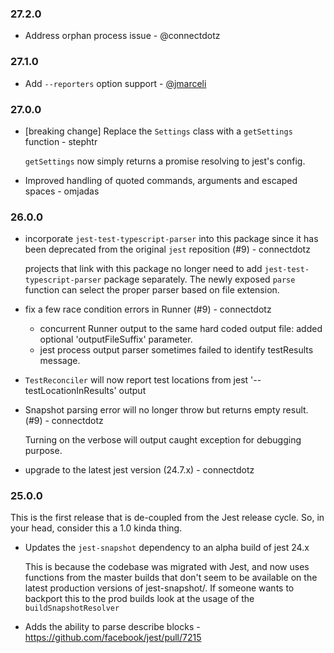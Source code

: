<!--

Please add your own contribution below inside the Master section
Bug-fixes within the same version aren't needed

## Master

  
-->

### 27.2.0
* Address orphan process issue - @connectdotz

### 27.1.0
* Add `--reporters` option support - [@jmarceli](https://github.com/jmarceli)

### 27.0.0
* [breaking change] Replace the `Settings` class with a `getSettings` function - stephtr

  `getSettings` now simply returns a promise resolving to jest's config.

* Improved handling of quoted commands, arguments and escaped spaces - omjadas

### 26.0.0
* incorporate `jest-test-typescript-parser` into this package since it has been deprecated from the original `jest` reposition (#9) - connectdotz

  projects that link with this package no longer need to add `jest-test-typescript-parser` package separately. The newly exposed `parse` function can select the proper parser based on file extension.

* fix a few race condition errors in Runner (#9) - connectdotz
  - concurrent Runner output to the same hard coded output file: added optional 'outputFileSuffix' parameter. 
  - jest process output parser sometimes failed to identify testResults message.

* `TestReconciler` will now report test locations from jest '--testLocationInResults' output

* Snapshot parsing error will no longer throw but returns empty result. (#9) - connectdotz

  Turning on the verbose will output caught exception for debugging purpose.

* upgrade to the latest jest version (24.7.x) - connectdotz

### 25.0.0

This is the first release that is de-coupled from the Jest release cycle. So,
in your head, consider this a 1.0 kinda thing.

- Updates the `jest-snapshot` dependency to an alpha build of jest 24.x

  This is because the codebase was migrated with Jest, and now uses functions
  from the master builds that don't seem to be available on the latest production
  versions of jest-snapshot/. If someone wants to backport this to the prod builds 
  look at the usage of the `buildSnapshotResolver`

- Adds the ability to parse describe blocks - https://github.com/facebook/jest/pull/7215

